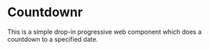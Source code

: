 # Countdownr
This is a simple drop-in progressive web component which does a countdown to a specified date.

